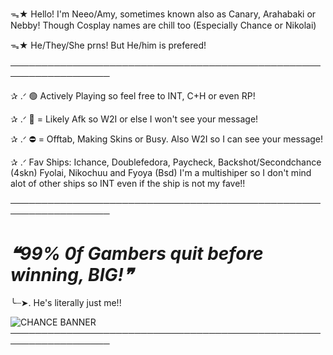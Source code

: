 ᯓ★ Hello! I'm Neeo/Amy, sometimes known also as Canary, Arahabaki or Nebby! Though Cosplay names are chill too (Especially Chance or Nikolai)

ᯓ★ He/They/She prns! But He/him is prefered!

──────────────────────────────────────────────────────────────────

✰ .ᐟ 🟢 Actively Playing so feel free to INT, C+H or even RP! 

✰ .ᐟ 🌙 = Likely Afk so W2I or else I won't see your message! 

✰ .ᐟ ⛔ = Offtab, Making Skins or Busy. Also W2I so I can see your message!

✰ .ᐟ Fav Ships: Ichance, Doublefedora, Paycheck, Backshot/Secondchance (4skn) Fyolai, Nikochuu and Fyoya (Bsd) I'm a multishiper so I don't mind alot of other ships so INT even if the ship is not my fave!!

──────────────────────────────────────────────────────────────────

# ***❝99% 0f Gambers quit before winning, BIG!❞***

╰┈➤. He's literally just me!!

![CHANCE BANNER](https://github.com/user-attachments/assets/1e63390e-b3b0-4574-8a35-dd2965aff10a)
──────────────────────────────────────────────────────────────────
